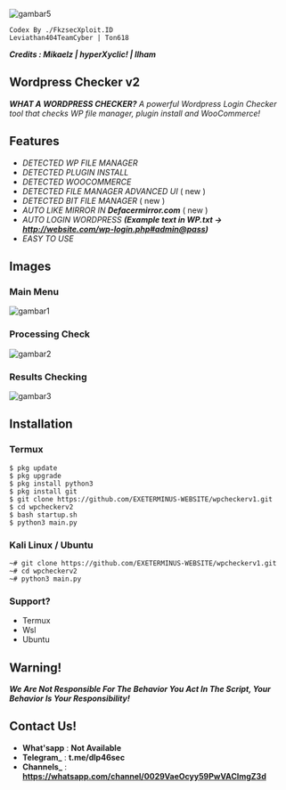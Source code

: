 ![gambar5](folder/Screenshot_2024-08-17-14-31-10-76.jpg)
```
Codex By ./FkzsecXploit.ID
Leviathan404TeamCyber | Ton618
```
***Credits : Mikaelz | hyperXyclic! | Ilham***

## Wordpress Checker v2
**_WHAT A WORDPRESS CHECKER?_**
_A powerful Wordpress Login Checker tool that checks WP file manager, plugin install and WooCommerce!_

## Features
- *DETECTED WP FILE MANAGER*
- *DETECTED PLUGIN INSTALL*
- *DETECTED WOOCOMMERCE*
- *DETECTED FILE MANAGER ADVANCED UI* ( new )
- *DETECTED BIT FILE MANAGER* ( new )
- *AUTO LIKE MIRROR IN **Defacermirror.com*** ( new )
- *AUTO LOGIN WORDPRESS* **_(Example text in WP.txt -> http://website.com/wp-login.php#admin@pass)_**
- *EASY TO USE*

## Images
### Main Menu
![gambar1](folder/Screenshot_2024-08-17-14-27-20-16.jpg)
### Processing Check
![gambar2](folder/Screenshot_2024-08-17-13-07-52-78.jpg)
### Results Checking
![gambar3](folder/Screenshot_2024-08-17-13-08-10-09.jpg)

## Installation 

### Termux 
```
$ pkg update
$ pkg upgrade
$ pkg install python3
$ pkg install git
$ git clone https://github.com/EXETERMINUS-WEBSITE/wpcheckerv1.git
$ cd wpcheckerv2
$ bash startup.sh
$ python3 main.py
```

### Kali Linux / Ubuntu 
```
~# git clone https://github.com/EXETERMINUS-WEBSITE/wpcheckerv1.git
~# cd wpcheckerv2
~# python3 main.py
```

### Support?
- Termux
- Wsl
- Ubuntu

## Warning!
***We Are Not Responsible For The Behavior You Act In The Script, Your Behavior Is Your Responsibility!***

## Contact Us!
- **What'sapp** : **Not Available**
- **Telegram_** : **t.me/dlp46sec**
- **Channels_** : **https://whatsapp.com/channel/0029VaeOcyy59PwVACImgZ3d**
